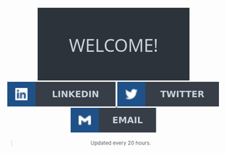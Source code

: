 <p align="center">
  <a href="https://github.com/ronoctua/#👽">
    <img alt="" src="./assets/images/animation.gif">
  </a>

  <br />

  <a href="https://www.linkedin.com/in/ronoctua/#👽">
    <img alt="LinkedIn" src="./assets/images/linkedin.svg">
  </a>

  <a href="https://twitter.com/ronoctua/#👽">
    <img alt="Twitter" src="./assets/images/twitter.svg">
  </a>

  <a href="mailto:github.public.email@gmail.com">
    <img alt="Email" src="./assets/images/email.svg">
  </a>
</p>

<div align="center">
  <sup>
    <blockquote>
    Updated every 20 hours.
    </blockquote>
  </sup>
</div>

<!-- This is not a real image. -->
<img alt="" src="https://link.martins.page/ro-github">
